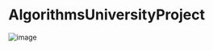 # AlgorithmsUniversityProject

<img src="https://image.ibb.co/nm237G/image.png" alt="image" border="0">
